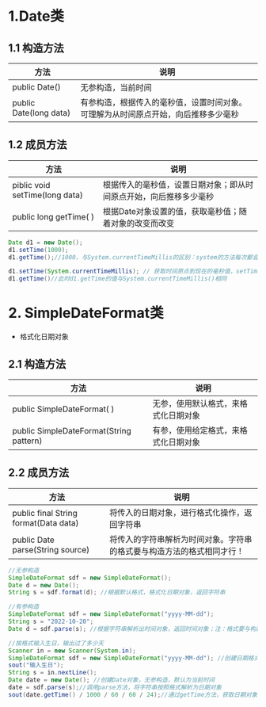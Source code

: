 # 1.Date类

## 1.1 构造方法

| 方法                   | 说明                                                         |
| ---------------------- | ------------------------------------------------------------ |
| public Date()          | 无参构造，当前时间                                           |
| public Date(long data) | 有参构造，根据传入的毫秒值，设置时间对象。可理解为从时间原点开始，向后推移多少毫秒 |

## 1.2 成员方法

| 方法                           | 说明                                                         |
| ------------------------------ | ------------------------------------------------------------ |
| piblic void setTime(long data) | 根据传入的毫秒值，设置日期对象；即从时间原点开始，向后推移多少毫秒 |
| public long getTime( )         | 根据Date对象设置的值，获取毫秒值；随着对象的改变而改变       |

```java
Date d1 = new Date();
d1.setTime(1000);
d1.getTime();//1000，与System.currentTimeMillis的区别：system的方法每次都会获取从时间原点到现在的毫秒值；而getTime方法会根据setTime方法设定的时间，获取毫秒值

d1.setTime(System.currentTimeMillis); // 获取时间原点到现在的毫秒值，setTime方法会根据毫秒值将时间设置为当前的时间
d1.getTime()//此时d1.getTime的值与System.currentTimeMillis()相同
```

# 2. SimpleDateFormat类

- 格式化日期对象

## 2.1 构造方法

| 方法                                    | 说明                                 |
| --------------------------------------- | ------------------------------------ |
| public SimpleDateFormat( )              | 无参，使用默认格式，来格式化日期对象 |
| public SimpleDateFormat(String pattern) | 有参，使用给定格式，来格式化日期对象 |



## 2.2 成员方法

| 方法                                  | 说明                                                         |
| ------------------------------------- | ------------------------------------------------------------ |
| public final String format(Data data) | 将传入的日期对象，进行格式化操作，返回字符串                 |
| public Date parse(String source)      | 将传入的字符串解析为时间对象。字符串的格式要与构造方法的格式相同才行！ |

```java
//无参构造
SimpleDateFormat sdf = new SimpleDateFormat();
Date d = new Date();
String s = sdf.format(d); //根据默认格式，格式化日期对象，返回字符串

//有参构造
SimpleDateFormat sdf = new SimpleDateFormat("yyyy-MM-dd");
String s = "2022-10-20";
Date d = sdf.parse(s); //根据字符串解析出时间对象，返回时间对象；注：格式要与构造方法的格式相同！！！
```



```java
//按格式输入生日，输出过了多少天
Scanner in = new Scanner(System.in);
SimpleDateFormat sdf = new SimpleDateFormat("yyyy-MM-dd"); //创建日期格式化对象，有参构造，设定格式
sout("输入生日");
String s = in.nextLine();
Date date = new Date(); //创建Date对象，无参构造，默认为当前时间
date = sdf.parse(s);//调用parse方法，将字符串按照格式解析为日期对象
sout(date.getTime() / 1000 / 60 / 60 / 24);//通过getTime方法，获取日期对象中的日期到现在的毫秒值。运算得到天数
```

